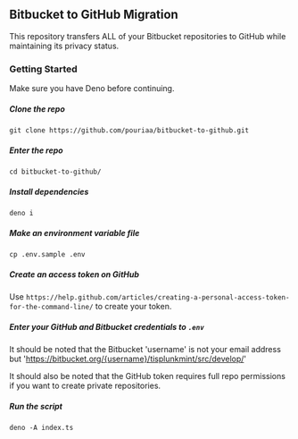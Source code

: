 ## Bitbucket to GitHub Migration

This repository transfers ALL of your Bitbucket repositories to GitHub while maintaining its privacy status.

### Getting Started

Make sure you have Deno before continuing.

##### Clone the repo

`git clone https://github.com/pouriaa/bitbucket-to-github.git`

##### Enter the repo

`cd bitbucket-to-github/`

##### Install dependencies

`deno i`

##### Make an environment variable file

`cp .env.sample .env`

##### Create an access token on GitHub

Use `https://help.github.com/articles/creating-a-personal-access-token-for-the-command-line/` to create your token.

##### Enter your GitHub and Bitbucket credentials to `.env`

It should be noted that the Bitbucket 'username' is not your email address but
'https://bitbucket.org/{username}/tisplunkmint/src/develop/'

It should also be noted that the GitHub token requires full repo permissions if you want to create private repositories.

##### Run the script

`deno -A index.ts`
